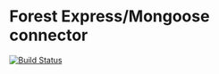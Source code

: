 # Forest Express/Mongoose connector
[![Build Status](https://travis-ci.org/ForestAdmin/forest-express-mongoose.svg?branch=master)](https://travis-ci.org/ForestAdmin/forest-express-mongoose)
